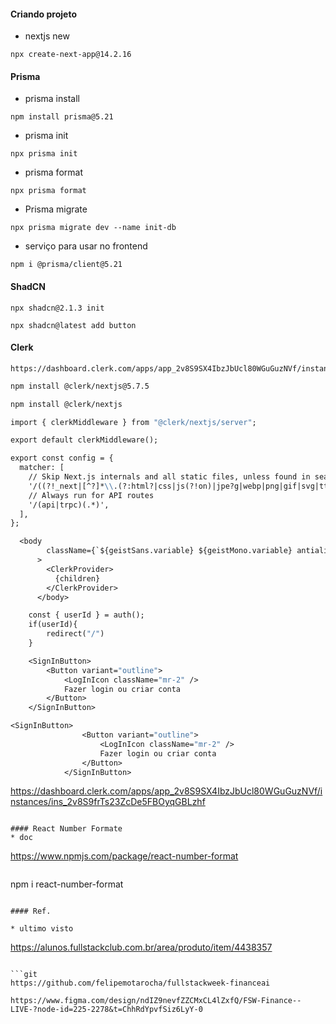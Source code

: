 
#### Criando projeto

* nextjs new
```
npx create-next-app@14.2.16
```

#### Prisma

* prisma install
```
npm install prisma@5.21
```
* prisma init
```
npx prisma init
```
* prisma format
```
npx prisma format
```

* Prisma migrate
```
npx prisma migrate dev --name init-db
```

* serviço para usar no frontend
```
npm i @prisma/client@5.21
```

#### ShadCN
``` Instalação
npx shadcn@2.1.3 init
```

``` Compoents Button
npx shadcn@latest add button
```

#### Clerk
``` Docs
https://dashboard.clerk.com/apps/app_2v8S9SX4IbzJbUcl80WGuGuzNVf/instances/ins_2v8S9frTs23ZcDe5FBOyqGBLzhf
```

``` 1 Dependência
npm install @clerk/nextjs@5.7.5
```

``` 2 env.
npm install @clerk/nextjs
```

``` 3 CRIAR NO RAIZ middleware.ts
import { clerkMiddleware } from "@clerk/nextjs/server";

export default clerkMiddleware();

export const config = {
  matcher: [
    // Skip Next.js internals and all static files, unless found in search params
    '/((?!_next|[^?]*\\.(?:html?|css|js(?!on)|jpe?g|webp|png|gif|svg|ttf|woff2?|ico|csv|docx?|xlsx?|zip|webmanifest)).*)',
    // Always run for API routes
    '/(api|trpc)(.*)',
  ],
};
```

``` 4 Importar no layout.tsx
  <body
        className={`${geistSans.variable} ${geistMono.variable} antialiased dark`}
      >
        <ClerkProvider>
          {children}
        </ClerkProvider>
      </body>
```

``` 5.1 Import UseNavigation do next
    const { userId } = auth();
    if(userId){
        redirect("/")
    }
```

``` 5.2 Import UseNavigation do next
    <SignInButton>
        <Button variant="outline">
            <LogInIcon className="mr-2" />
            Fazer login ou criar conta
        </Button>
    </SignInButton>
```

``` 5.3 painel
<SignInButton>
                <Button variant="outline">
                    <LogInIcon className="mr-2" />
                    Fazer login ou criar conta
                </Button>
            </SignInButton>
```
https://dashboard.clerk.com/apps/app_2v8S9SX4IbzJbUcl80WGuGuzNVf/instances/ins_2v8S9frTs23ZcDe5FBOyqGBLzhf
```

#### React Number Formate
* doc
```
https://www.npmjs.com/package/react-number-format
```

```
npm i react-number-format
```

#### Ref.

* ultimo visto
```
https://alunos.fullstackclub.com.br/area/produto/item/4438357
```

```git
https://github.com/felipemotarocha/fullstackweek-financeai
```

```figma
https://www.figma.com/design/ndIZ9nevfZZCMxCL4lZxfQ/FSW-Finance--LIVE-?node-id=225-2278&t=ChhRdYpvfSiz6LyY-0
```